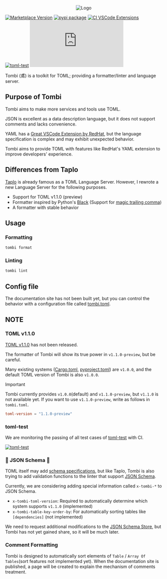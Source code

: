 <div align="center">
    <img src="https://raw.githubusercontent.com/tombi-toml/tombi/refs/heads/main/docs/images/tombi.svg" alt="Logo">
</div>

[![Marketplace Version](https://vsmarketplacebadges.dev/version/yassun7010.tombi.png?label=VS%20Code%20Marketplace&logo=visual-studio-code "Current Release")](https://marketplace.visualstudio.com/items?itemName=yassun7010.tombi)
[![pypi package](https://badge.fury.io/py/tombi.svg)](https://pypi.org/project/tombi)
[![CI VSCode Extensions](https://github.com/tombi-toml/tombi/actions/workflows/ci_vscode.yml/badge.svg)](https://github.com/tombi-toml/tombi/actions/workflows/ci_vscode.yml)
[![toml-test](https://github.com/tombi-toml/tombi/actions/workflows/toml-test.yml/badge.svg)](https://github.com/tombi-toml/tombi/actions)
[![GitHub license](https://badgen.net/github/license/Naereen/Strapdown.js?style=flat-square)](https://github.com/Naereen/StrapDown.js/blob/master/LICENSE)

Tombi (鳶) is a toolkit for TOML; providing a formatter/linter and language server.

## Purpose of Tombi
Tombi aims to make more services and tools use TOML.

JSON is excellent as a data description language, but it does not support comments and lacks convenience.

YAML has a [Great VSCode Extension by RedHat](https://marketplace.visualstudio.com/items?itemName=redhat.vscode-yaml),
but the language specification is complex and may exhibit unexpected behavior.

Tombi aims to provide TOML with features like RedHat's YAML extension to improve developers' experience.

## Differences from Taplo

[Taplo](https://github.com/tamasfe/taplo) is already famous as a TOML Language Server.
However, I rewrote a new Language Server for the following purposes.

- Support for TOML v1.1.0 (preview)
- Formatter inspired by Python's [Black](https://github.com/psf/black) (Support for [magic trailing comma](https://black.readthedocs.io/en/stable/the_black_code_style/current_style.html#the-magic-trailing-comma))
- A formatter with stable behavior

## Usage
### Formatting
```sh
tombi format
```

### Linting
```sh
tombi lint
```

## Config file
The documentation site has not been built yet,
but you can control the behavior with a configuration file called
[tombi.toml](https://github.com/tombi-toml/tombi/blob/main/tombi.toml).

## NOTE
### TOML v1.1.0
[TOML v1.1.0](https://github.com/toml-lang/toml/issues/928) has not been released.

The formatter of Tombi will show its true power in `v1.1.0-preview`, but be careful.

Many existing systems ([Cargo.toml](https://doc.rust-lang.org/cargo/reference/manifest.html), [pyproject.toml](https://packaging.python.org/en/latest/guides/writing-pyproject-toml/)) are `v1.0.0`, and the default TOML version of Tombi is also `v1.0.0`.

> [!IMPORTANT]
> Tombi currently provides `v1.0.0`(default) and `v1.1.0-preview`, but `v1.1.0` is not available yet.
> If you want to use `v1.1.0-preview`, write as follows in `tombi.toml`.
> ```toml
> toml-version = "1.1.0-preview"
> ```

### toml-test
We are monitoring the passing of all test cases of [toml-test](https://github.com/toml-lang/toml-test) with CI.

[![toml-test](https://github.com/tombi-toml/tombi/actions/workflows/toml-test.yml/badge.svg)](https://github.com/tombi-toml/tombi/actions)

### 🚧 JSON Schema 🚧
TOML itself may add [schema specifications](https://github.com/toml-lang/toml/issues/792),
but like Taplo, Tombi is also trying to add validation functions to the linter that support [JSON Schema](https://json-schema.org/).

Currently, we are considering adding special information called `x-tombi-*` to JSON Schema.

- `x-tombi-toml-version`: Required to automatically determine which system supports `v1.1.0` (implemented)
- `x-tombi-table-key-order-by`: For automatically sorting tables like `[dependencies]` (not implemented)

We need to request additional modifications to the [JSON Schema Store](https://www.schemastore.org/json/),
but Tombi has not yet gained share, so it will be much later.

### Comment Formatting
Tombi is designed to automatically sort elements of `Table` / `Array Of Tables`(sort features not implemented yet).
When the documentation site is published, a page will be created to explain the mechanism of comments treatment.
